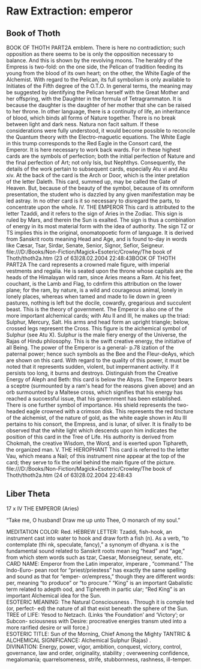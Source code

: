 # Raw Extraction: emperor

## Book of Thoth

BOOK OF THOTH PART2A
emblem. There is here no contradiction; such opposition as there seems to be 
is only the opposition necessary to balance. And this is shown by the revolving moons.
The heraldry of the Empress is two-fold: on the one side, the Pelican of tradition feeding its young from the blood of its own heart; on the other, the White Eagle of the Alchemist.
With regard to the Pelican, its full symbolism is only available to Initiates of the Fifth degree of the O.T.O. In general terms, the meaning may be suggested by identifying the Pelican herself with the Great Mother and her offspring, with 
the Daughter in the formula of Tetragrammaton. It is because the daughter is 
the daughter of her mother that she can be raised to her throne. In other language, there is a continuity of life, an inheritance of blood, which binds all forms of Nature together. There is no break between light and dark ness. 
Natura non facit saltum. If these considerations were fully understood, it 
would become possible to reconcile the Quantum theory with the Electro-maguetic equations.
The White Eagle in this trump corresponds to the Red Eagle
in the Consort card, the Emperor. It is here necessary to work back wards. For in these highest cards are the symbols of perfection; both the initial perfection of Nature and the final perfection of Art; not only Isis, but Nephthys. Consequently, the details of the work pertain to subsequent cards, especially Atu vi and Atu xiv.
At the back of the card is the Arch or Door, which is the inter pretation of the letter Daleth. This card, summed up, may be called the Gate of Heaven. But, because of the beauty of the symbol, because of its omniform presentation, the student who is dazzled by any given manifestation may be led astray. In no other card is it so necessary to disregard the parts, to concentrate upon the whole.
IV. THE EMPEROR
This card is attributed to the letter Tzaddi, and it refers to the sign of Aries in the Zodiac. This sign is ruled by Mars, and therein the Sun is exalted. The sign is thus a combination of energy in its most material form with the idea of authority. The sign TZ or TS implies this in the original, onomatopoetic form of language. It is derived from Sanskrit roots meaning Head and Age, and is found to-day in words like Cæsar, Tsar, Sirdar, Senate, Senior, Signor, Sefior, Seigneur.
file:///D:/Books/Non-Fiction/Magick+Esoteric/Crowley/The book of Thoth/thoth2a.htm (23 of 63)28.02.2004 22:48:43BOOK OF THOTH PART2A
The card represents a crowned male figure, with imperial vestments and 
regalia. He is seated upon the throne whose capitals are the heads of the Himalayan wild ram, since Aries means a Ram. At his feet, couchant, is the Lamb and Flag, to cdnfirm this attribution on the lower plane; for the ram, by nature, is a wild and courageous animal, lonely in lonely places, whereas when tamed and made to lie down in green pastures, nothing is left but the docile, cowardly, gregarious and succulent beast. This is the theory of government.
The Emperor is also one of the more important alchemical cards; with Atu II and III, he makes up the triad: Sulphur, Mercury, Salt. His arms and head form an upright triangle; below, crossed legs represent the Cross. This figure is the aichemical symbol of Sulphur (see Atu X). Sulphur is the male fiery energy of the Universe, the Rajas of Hindu philosophy. This is the swift creative energy, the initiative of all Being. The power of the Emperor is a general-
p.78
ization of the paternal power; hence such symbols as the Bee and the Fleur-deAys, which are shown on this card. With regard to the quality of this power, it must be noted that it represents sudden, violent, but impermanent activity. If it persists too long, it burns and destroys. Distinguish from the Creative Energy of Aleph and Beth: this card is below the Abyss.
The Emperor bears a sceptre (surmounted by a ram's head for the reasons given above) and an orb surmounted by a Maltese cross, which signifies that his energy has reached a successful issue, that his government has been established.
There is one further symbol of importance. His shield represents the two-headed eagle crowned with a crimson disk. This represents the red tincture of the alchemist, of the nature of gold, as the white eagle shown in Atu III pertains to his consort, the Empress, and is lunar, of silver.
It is finally to be observed that the white light which descends upon him indicates the position of this card in the Tree of Life. His authority is derived from Chokmah, the creative Wisdom, the Word, and is exerted upon Tiphareth, the organized man.
V. THE HIEROPHANT
This card is referred to the letter Vau, which means a Nail; of this instrument nine appear at the top of the card; they serve to fix the oriel behind the main figure of the picture.
file:///D:/Books/Non-Fiction/Magick+Esoteric/Crowley/The book of Thoth/thoth2a.htm (24 of 63)28.02.2004 22:48:43

## Liber Theta

17 
 x 
IV 
THE EMPEROR 
(Aries) 
 
“Take me, O husband! Draw me up unto Thee, O monarch of my 
soul.” 
 
 MEDITATION COLOR:  Red. 
 HEBREW LETTER:  Tzaddi, fish-hook,  an instrument cast into water  to hook and draw forth 
a fish (n). As a verb, “to contemplate (thi nk, speculate, fancy),” a synonym of dhyana.  x is the 
fundamental sound related to Sanskrit roots mean ing “head” and “age,” from which stem words 
such as tzar, Caesar, Monseigneur, senate, etc. 
 CARD NAME:  Emperor from the Latin imperator, imperare , “command.” The Indo-Euro-
pean root for “priest/priestess” has exactly the same spelling and sound as that for “emper-
or/empress,” though they are different words: per, meaning  “to produce” or “to procure.” “King” 
is an important Qabalistic term related to adepth ood, and Tiphereth in partic ular; “Red King” is an 
important Alchemical idea for the Sun.  
 ESOTERIC MEANING: The Natural Consciousness . Through it is comple ted (or, perfect-
ed) the nature of all that exist beneath the sphere of the Sun.  
 TREE of LIFE:  Yesod to Netzach. (Links ‘the Foundation’ and ‘Victory’; or Subcon-
sciousness with Desire: procreative energies transm uted into a more rarified desire or will force.)  
 ESOTERIC TITLE:  Sun of the Morning, Chief Among the Mighty 
 TANTRIC & ALCHEMICAL SIGNIFICANCE:  Alchemical Sulphur (Rajas) .  
 DIVINATION: Energy, power, vigor, ambition, conquest, victory, control, governance, law 
and order, originality, stability ; overweening confidence, megalomania; quarrelsomeness, strife, 
stubbornness, rashness, ill-temper.